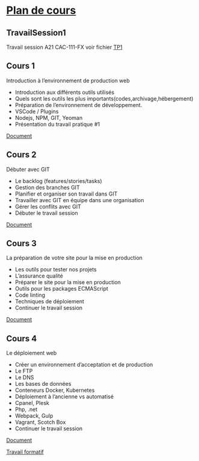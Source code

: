 # [Plan de cours](https://github.com/PLDubeFormation/TravailSession/blob/master/Pc%20-%20Mise%20en%20production%20d'un%20projet%20web%20A21%20(CAC-111-FX).pdf)
## TravailSession1
 Travail session A21 CAC-111-FX voir fichier [TP1](TP1.md)
 
## Cours 1 ##
Introduction à l’environnement de production web

- Introduction aux différents outils utilisés
- Quels sont les outils les plus importants(codes,archivage,hébergement)
- Préparation de l’environnement de développement.
- VSCode / Plugins
- Nodejs, NPM, GIT, Yeoman
- Présentation du travail pratique #1

[Document](https://github.com/PLDubeFormation/TravailSession/blob/master/Pr%C3%A9paration%20de%20l%E2%80%99environnement%20de%20travail.pdf)

## Cours 2 ##
Débuter avec GIT

- Le backlog (features/stories/tasks)
- Gestion des branches GIT
- Planifier et organiser son travail dans GIT
- Travailler avec GIT en équipe dans une organisation
- Gérer les conflits avec GIT
- Débuter le travail session

[Document](https://github.com/PLDubeFormation/TravailSession/blob/master/GIT.pdf)

## Cours 3 ##
La préparation de votre site pour la mise en production

- Les outils pour tester nos projets
- L’assurance qualité
- Préparer le site pour la mise en production
- Outils pour les packages ECMAScript
- Code linting
- Techniques de déploiement
- Continuer le travail session

[Document](https://github.com/PLDubeFormation/TravailSession/blob/master/Component%20Driven.pdf)

## Cours 4 ##
Le déploiement web

- Créer un environnement d’acceptation et de production
- Le FTP
- Le DNS
- Les bases de données
- Conteneurs Docker, Kubernetes
- Déploiement à l’ancienne vs automatisé
- Cpanel, Plesk
- Php, .net
- Webpack, Gulp
- Vagrant, Scotch Box
- Continuer le travail session

[Document](https://github.com/PLDubeFormation/TravailSession/blob/master/DNS.pdf)

[Travail formatif](https://github.com/PLDubeFormation/TravailSession/blob/master/GULP.pdf)





